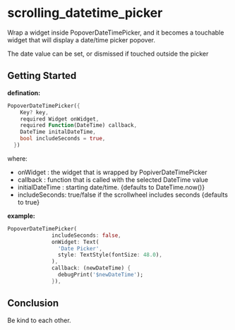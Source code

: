 # scrolling_datetime_picker

Wrap a widget inside PopoverDateTimePicker, and it becomes a touchable widget that will display a date/time picker popover.

The date value can be set, or dismissed if touched outside the picker

## Getting Started

**defination:**

```dart
PopoverDateTimePicker({
    Key? key,
    required Widget onWidget,
    required Function(DateTime) callback,
    DateTime initalDateTime,
    bool includeSeconds = true,
  })
```

where:

- onWidget : the widget that is wrapped by PopiverDateTimePicker
- callback : function that is called with the selected DateTime value
- initialDateTime : starting date/time. {defaults to DateTime.now()}
- includeSeconds: true/false if the scrollwheel includes seconds {defaults to true}

**example:**

```dart
PopoverDateTimePicker(
              includeSeconds: false,
              onWidget: Text(
                'Date Picker',
                style: TextStyle(fontSize: 48.0),
              ),
              callback: (newDateTime) {
                debugPrint('$newDateTime');
              }),
```

## Conclusion

Be kind to each other.

